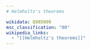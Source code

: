 ```yaml
---
# Helmholtz's theorems

wikidata: Q985009
msc_classification: "00"
wikipedia_links:
  - "[[Helmholtz's theorems]]"
---
```

